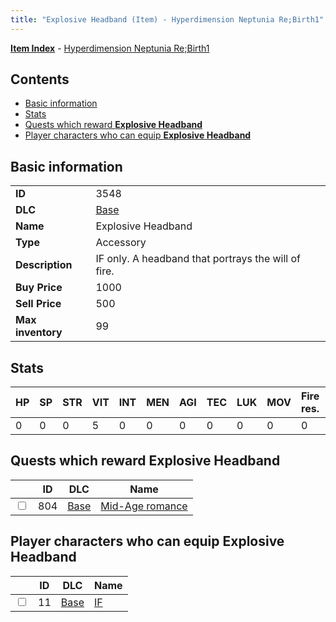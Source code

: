 ```yaml
---
title: "Explosive Headband (Item) - Hyperdimension Neptunia Re;Birth1"
---
```


[**Item Index**](/neptunia/rb1/item/index.html) - [Hyperdimension Neptunia Re;Birth1](/neptunia/rb1)

## Contents

- [Basic information](#basic-information)
- [Stats](#stats)
- [Quests which reward **Explosive Headband**](#quests-which-reward-explosive-headband)
- [Player characters who can equip **Explosive Headband**](#player-characters-who-can-equip-explosive-headband)

## Basic information

|   |   |
| -- | -- |
| **ID** | 3548 |
| **DLC** | [Base](/neptunia/rb1/dlc/1-base.html) |
| **Name** | Explosive Headband |
| **Type** | Accessory |
| **Description** | IF only. A headband that portrays the will of fire. |
| **Buy Price** | 1000 |
| **Sell Price** | 500 |
| **Max inventory** | 99 |


## Stats

| HP | SP | STR | VIT | INT | MEN | AGI | TEC | LUK | MOV | Fire res. | Ice res. | Wind res. | Lightning res. |
| -- | -- | --- | --- | --- | --- | --- | --- | --- | --- | --------- | -------- | --------- | -------------- |
| 0 | 0 | 0 | 5 | 0 | 0 | 0 | 0 | 0 | 0 | 0 | 0 | 0 | 0 |


## Quests which reward **Explosive Headband**

|    | ID | DLC | Name |
| -- | -- | --- | ---- |
| <input type="checkbox" id="rb1-quest-1-804" class="trackbox" /> | 804 | [Base](/neptunia/rb1/dlc/1-base.html) | [Mid-Age romance](/neptunia/rb1/quest/1-804-mid-age-romance.html) |


## Player characters who can equip **Explosive Headband**

|    | ID | DLC | Name |
| -- | -- | --- | ---- |
| <input type="checkbox" id="rb1-player-1-11" class="trackbox" /> | 11 | [Base](/neptunia/rb1/dlc/1-base.html) | [IF](/neptunia/rb1/player/1-11-if.html) |
